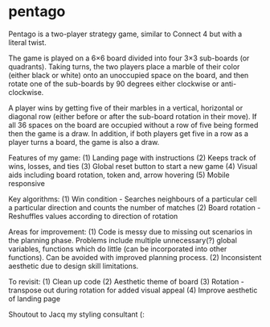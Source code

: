 # pentago

Pentago is a two-player strategy game, similar to Connect 4 but with a literal twist.

The game is played on a 6×6 board divided into four 3×3 sub-boards (or quadrants). Taking turns, the two players place a marble of their color (either black or white) onto an unoccupied space on the board, and then rotate one of the sub-boards by 90 degrees either clockwise or anti-clockwise.

A player wins by getting five of their marbles in a vertical, horizontal or diagonal row (either before or after the sub-board rotation in their move). If all 36 spaces on the board are occupied without a row of five being formed then the game is a draw. In addition, if both players get five in a row as a player turns a board, the game is also a draw.

Features of my game:
(1) Landing page with instructions
(2) Keeps track of wins, losses, and ties
(3) Global reset button to start a new game
(4) Visual aids including board rotation, token and, arrow hovering
(5) Mobile responsive

Key algorithms:
(1) Win condition - Searches neighbours of a particular cell a particular direction and counts the number of matches
(2) Board rotation - Reshuffles values according to direction of rotation

Areas for improvement:
(1) Code is messy due to missing out scenarios in the planning phase. Problems include multiple unnecessary(?) global variables, functions which do little (can be incorporated into other functions). Can be avoided with improved planning process.
(2) Inconsistent aesthetic due to design skill limitations.

To revisit:
(1) Clean up code
(2) Aesthetic theme of board
(3) Rotation - transpose out during rotation for added visual appeal
(4) Improve aesthetic of landing page

Shoutout to Jacq my styling consultant (:
